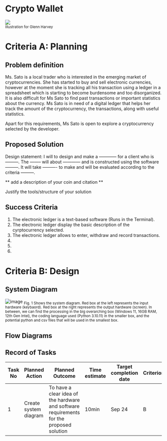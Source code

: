 # Crypto Wallet

![](22ROOSE-master768.gif)  
<sub>Illustration for Glenn Harvey</sub>

# Criteria A: Planning

## Problem definition

Ms. Sato is a local trader who is interested in the emerging market of cryptocurrencies. She has started to buy and sell electronic currencies, however at the moment she is tracking all his transaction using a ledger in a spreadsheet which is starting to become burdensome and too disorganized. It is also difficult for Ms Sato to find past transactions or important statistics about the currency. Ms Sato is in need of a digital ledger that helps her track the amount of the cryptocurrency, the transactions, along with useful statistics. 

Apart for this requirements, Ms Sato is open to explore a cryptocurrency selected by the developer.

## Proposed Solution

Design statement:
I will to design and make a ———— for a client who is ———. The ——– will about ———— and is constructed using the software ———. It will take  ———- to make and will be evaluated according to the criteria ———.

** add a description of your coin and citation **

Justify the tools/structure of your solution

## Success Criteria
1. The electronic ledger is a text-based software (Runs in the Terminal).
2. The electronic ledger display the basic description of the cyrptocurrency selected.
3. The electronic ledger allows to enter, withdraw and record transactions.
4.
5.
6.

# Criteria B: Design

## System Diagram
![image](https://github.com/Amine-Itani/Unit-1/assets/123438294/0c3a44a5-2766-4cff-a0c1-b9269334df81)
<sub>Fig. 1 Shows the system diagram. Red box at the left represents the input hardware (keybaord). Red box at the right represents the output hardware (screen). In between, we can find the processing in the big overarching box (Windows 11, 16GB RAM, 12th Gen Intel), the coding language used (Python 3.10.11) in the smaller box, and the potential python and csv files that will be used in the smallest box. 
## Flow Diagrams


## Record of Tasks
| Task No | Planned Action                                                | Planned Outcome                                                                                                 | Time estimate | Target completion date | Criterion |
|---------|---------------------------------------------------------------|-----------------------------------------------------------------------------------------------------------------|---------------|------------------------|-----------|
| 1       | Create system diagram                                         | To have a clear idea of the hardware and software requirements for the proposed solution                        | 10min         | Sep 24                 | B         |
